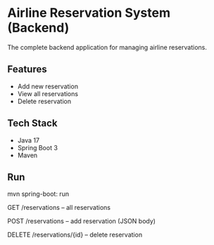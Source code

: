 # Airline Reservation System (Backend)

The complete backend application for managing airline reservations.

## Features
- Add new reservation
- View all reservations
- Delete reservation

## Tech Stack
- Java 17
- Spring Boot 3
- Maven

## Run
mvn spring-boot: run

GET /reservations – all reservations

POST /reservations – add reservation (JSON body)

DELETE /reservations/{id} – delete reservation
